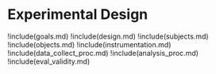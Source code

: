 # Experimental Design

!include(goals.md)
!include(design.md)
!include(subjects.md)
!include(objects.md)
!include(instrumentation.md)
!include(data_collect_proc.md)
!include(analysis_proc.md)
!include(eval_validity.md)
